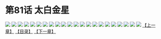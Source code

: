 # 第81话 太白金星
![](https://s1.baozimh.com/scomic/sanyanxiaotianlu-samanhua/0/80-8t79/1.jpg)
![](https://s1.baozimh.com/scomic/sanyanxiaotianlu-samanhua/0/80-8t79/2.jpg)
![](https://s1.baozimh.com/scomic/sanyanxiaotianlu-samanhua/0/80-8t79/3.jpg)
![](https://s1.baozimh.com/scomic/sanyanxiaotianlu-samanhua/0/80-8t79/4.jpg)
![](https://s1.baozimh.com/scomic/sanyanxiaotianlu-samanhua/0/80-8t79/5.jpg)
![](https://s1.baozimh.com/scomic/sanyanxiaotianlu-samanhua/0/80-8t79/6.jpg)
![](https://s1.baozimh.com/scomic/sanyanxiaotianlu-samanhua/0/80-8t79/7.jpg)
![](https://s1.baozimh.com/scomic/sanyanxiaotianlu-samanhua/0/80-8t79/8.jpg)
![](https://s1.baozimh.com/scomic/sanyanxiaotianlu-samanhua/0/80-8t79/9.jpg)
![](https://s1.baozimh.com/scomic/sanyanxiaotianlu-samanhua/0/80-8t79/10.jpg)
![](https://s1.baozimh.com/scomic/sanyanxiaotianlu-samanhua/0/80-8t79/11.jpg)
![](https://s1.baozimh.com/scomic/sanyanxiaotianlu-samanhua/0/80-8t79/12.jpg)
![](https://s1.baozimh.com/scomic/sanyanxiaotianlu-samanhua/0/80-8t79/13.jpg)
![](https://s1.baozimh.com/scomic/sanyanxiaotianlu-samanhua/0/80-8t79/14.jpg)
![](https://s1.baozimh.com/scomic/sanyanxiaotianlu-samanhua/0/80-8t79/15.jpg)
![](https://s1.baozimh.com/scomic/sanyanxiaotianlu-samanhua/0/80-8t79/16.jpg)
![](https://s1.baozimh.com/scomic/sanyanxiaotianlu-samanhua/0/80-8t79/17.jpg)
![](https://s1.baozimh.com/scomic/sanyanxiaotianlu-samanhua/0/80-8t79/18.jpg)
![](https://s1.baozimh.com/scomic/sanyanxiaotianlu-samanhua/0/80-8t79/19.jpg)
![](https://s1.baozimh.com/scomic/sanyanxiaotianlu-samanhua/0/80-8t79/20.jpg)
![](https://s1.baozimh.com/scomic/sanyanxiaotianlu-samanhua/0/80-8t79/21.jpg)
![](https://s1.baozimh.com/scomic/sanyanxiaotianlu-samanhua/0/80-8t79/22.jpg)
[【上一章】](./80.md)
[【目录】](./README.md)
[【下一章】](./82.md)
